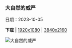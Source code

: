 ### 大自然的威严

日期：2023-10-05

**下载**  |  [1920x1080](https://cn.bing.com/th?id=OHR.TaughannockFalls_ZH-CN4580750386_1920x1080.jpg)  |  [3840x2160](https://cn.bing.com/th?id=OHR.TaughannockFalls_ZH-CN4580750386_UHD.jpg)

![大自然的威严](https://cn.bing.com/th?id=OHR.TaughannockFalls_ZH-CN4580750386_1920x1080.jpg "杜鲁门斯堡的州立托格汉诺克瀑布公园，纽约州，美国 (© Paul Massie Photography/Getty Images)")

